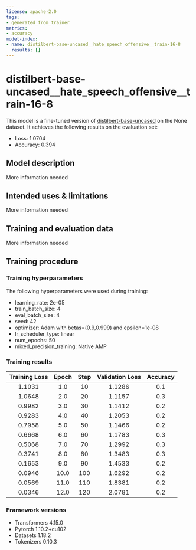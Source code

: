 ```yaml
---
license: apache-2.0
tags:
- generated_from_trainer
metrics:
- accuracy
model-index:
- name: distilbert-base-uncased__hate_speech_offensive__train-16-8
  results: []
---
```


<!-- This model card has been generated automatically according to the information the Trainer had access to. You
should probably proofread and complete it, then remove this comment. -->

# distilbert-base-uncased__hate_speech_offensive__train-16-8

This model is a fine-tuned version of [distilbert-base-uncased](https://huggingface.co/distilbert-base-uncased) on the None dataset.
It achieves the following results on the evaluation set:
- Loss: 1.0704
- Accuracy: 0.394

## Model description

More information needed

## Intended uses & limitations

More information needed

## Training and evaluation data

More information needed

## Training procedure

### Training hyperparameters

The following hyperparameters were used during training:
- learning_rate: 2e-05
- train_batch_size: 4
- eval_batch_size: 4
- seed: 42
- optimizer: Adam with betas=(0.9,0.999) and epsilon=1e-08
- lr_scheduler_type: linear
- num_epochs: 50
- mixed_precision_training: Native AMP

### Training results

| Training Loss | Epoch | Step | Validation Loss | Accuracy |
|:-------------:|:-----:|:----:|:---------------:|:--------:|
| 1.1031        | 1.0   | 10   | 1.1286          | 0.1      |
| 1.0648        | 2.0   | 20   | 1.1157          | 0.3      |
| 0.9982        | 3.0   | 30   | 1.1412          | 0.2      |
| 0.9283        | 4.0   | 40   | 1.2053          | 0.2      |
| 0.7958        | 5.0   | 50   | 1.1466          | 0.2      |
| 0.6668        | 6.0   | 60   | 1.1783          | 0.3      |
| 0.5068        | 7.0   | 70   | 1.2992          | 0.3      |
| 0.3741        | 8.0   | 80   | 1.3483          | 0.3      |
| 0.1653        | 9.0   | 90   | 1.4533          | 0.2      |
| 0.0946        | 10.0  | 100  | 1.6292          | 0.2      |
| 0.0569        | 11.0  | 110  | 1.8381          | 0.2      |
| 0.0346        | 12.0  | 120  | 2.0781          | 0.2      |


### Framework versions

- Transformers 4.15.0
- Pytorch 1.10.2+cu102
- Datasets 1.18.2
- Tokenizers 0.10.3
